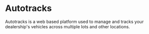 # Autotracks
Autotracks is a web based platform used to manage and tracks your dealership's vehicles across multiple lots and other locations. 
